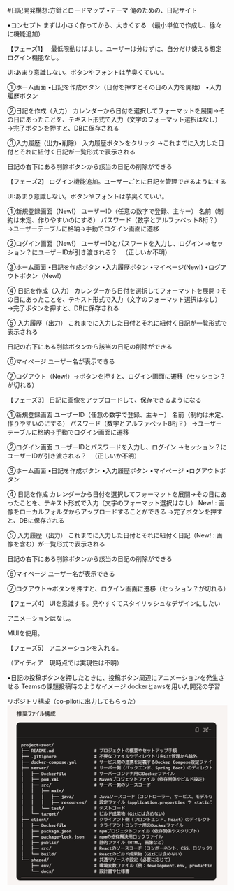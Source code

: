 #日記開発構想:方針とロードマップ
•テーマ
俺のための、日記サイト

•コンセプト
まずは小さく作ってから、大きくする
（最小単位で作成し、徐々に機能追加）

【フェーズ1】　
最低限動けばよし。ユーザーは分けずに、自分だけ使える想定
ログイン機能なし。

UI:あまり意識しない。ボタンやフォントは芋臭くていい。

①ホーム画面
•日記を作成ボタン（日付を押すとその日の入力を開始）
•入力履歴ボタン

②日記を作成（入力）
カレンダーから日付を選択してフォーマットを展開→その日にあったことを、テキスト形式で入力（文字のフォーマット選択はなし）
→完了ボタンを押すと、DBに保存される

③入力履歴（出力•削除）
入力履歴ボタンをクリック
→これまでに入力した日付とそれに紐付く日記が一覧形式で表示される

日記の右下にある削除ボタンから該当の日記の削除ができる

【フェーズ2】
ログイン機能追加。ユーザーごとに日記を管理できるようにする

UI:あまり意識しない。ボタンやフォントは芋臭くていい。

①新規登録画面（New!）
ユーザーID（任意の数字で登録、主キー）
名前（制約は未定、作りやすいのにする）
パスワード（数字とアルファベット8桁？）
→ユーザーテーブルに格納→手動でログイン画面に遷移

②ログイン画面（New!）
ユーザーIDとパスワードを入力し、ログイン
→セッション？にユーザーIDが引き渡される？
　（正しいか不明）

③ホーム画面
•日記を作成ボタン
•入力履歴ボタン
•マイページ(New!)
•ログアウトボタン（New!）

④ 日記を作成（入力）
カレンダーから日付を選択してフォーマットを展開→その日にあったことを、テキスト形式で入力（文字のフォーマット選択はなし）
→完了ボタンを押すと、DBに保存される

⑤ 入力履歴（出力）
これまでに入力した日付とそれに紐付く日記が一覧形式で表示される

日記の右下にある削除ボタンから該当の日記の削除ができる

⑥マイページ
ユーザー名が表示できる

⑦ログアウト（New!）→ボタンを押すと、ログイン画面に遷移（セッション？が切れる）

【フェーズ3】
日記に画像をアップロードして、保存できるようになる

①新規登録画面
ユーザーID（任意の数字で登録、主キー）
名前（制約は未定、作りやすいのにする）
パスワード（数字とアルファベット8桁？）
→ユーザーテーブルに格納→手動でログイン画面に遷移

②ログイン画面
ユーザーIDとパスワードを入力し、ログイン
→セッション？にユーザーIDが引き渡される？
　（正しいか不明）

③ホーム画面
•日記を作成ボタン
•入力履歴ボタン
•マイページ
•ログアウトボタン

④ 日記を作成
カレンダーから日付を選択してフォーマットを展開→その日にあったことを、テキスト形式で入力（文字のフォーマット選択はなし）
New! : 画像をローカルフォルダからアップロードすることができる
→完了ボタンを押すと、DBに保存される

⑤ 入力履歴（出力）
これまでに入力した日付とそれに紐付く日記（New! : 画像を含む）が一覧形式で表示される

日記の右下にある削除ボタンから該当の日記の削除ができる

⑥マイページ
ユーザー名が表示できる

⑦ログアウト→ボタンを押すと、ログイン画面に遷移（セッション？が切れる）

【フェーズ4】
UIを意識する。見やすくてスタイリッシュなデザインにしたい

アニメーションはなし。

MUIを使用。

【フェーズ5】
アニメーションを入れる。

（アイディア　現時点では実現性は不明）

•日記の投稿ボタンを押したときに、投稿ボタン周辺にアニメーションを発生させる
 Teamsの課題投稿時のようなイメージ
dockerとawsを用いた開発の学習

リポジトリ構成（co-pilotに出力してもらった）
![alt text](image.png)
